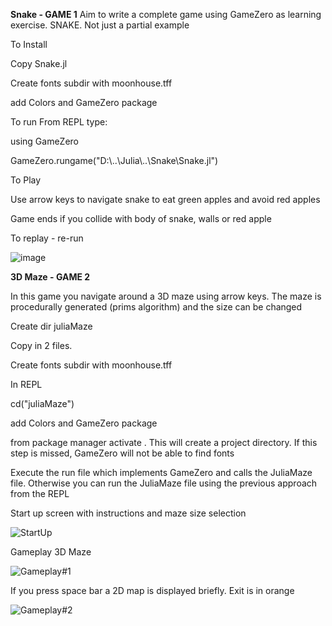**Snake - GAME 1**
Aim to write a complete game using GameZero as learning exercise.  SNAKE.  Not just a partial example

To Install

Copy Snake.jl

Create fonts subdir with moonhouse.tff

add Colors and GameZero package 

To run
From REPL type:

using GameZero

GameZero.rungame("D:\\..\\Julia\\..\\Snake\\Snake.jl")  


To Play

Use arrow keys to navigate snake to eat green apples and avoid red apples

Game ends if you collide with body of snake, walls or red apple

To replay - re-run


![image](https://github.com/DavidBloomfield/JuliaGames/assets/55062557/842d53af-5a21-4035-a3b5-1c2094a684cf)

**3D Maze - GAME 2**

In this game you navigate around a 3D maze using arrow keys.  The maze is procedurally generated (prims algorithm) and the size can be changed 

Create dir juliaMaze

Copy in 2 files.  

Create fonts subdir with moonhouse.tff

In REPL

cd("juliaMaze")

add Colors and GameZero package 

from package manager activate .     This will create a project directory.  If this step is missed, GameZero will not be able to find fonts

Execute the run file which implements GameZero and calls the JuliaMaze file.  Otherwise you can run the JuliaMaze file using the previous approach from the REPL

Start up screen with instructions and maze size selection

![StartUp](https://github.com/DavidBloomfield/JuliaGames/assets/55062557/76a5ea1d-5937-400c-b443-0bc00eb6bb70)

Gameplay 3D Maze

![Gameplay#1](https://github.com/DavidBloomfield/JuliaGames/assets/55062557/94bec9ea-d307-427d-a800-31ad38c72c4b)

If you press space bar a 2D map is displayed briefly.  Exit is in orange

![Gameplay#2](https://github.com/DavidBloomfield/JuliaGames/assets/55062557/96c1d153-1a73-4df6-b0fc-17e477bb54be)

